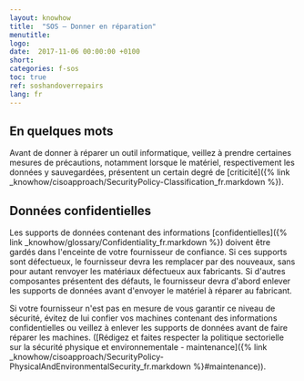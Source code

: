 ```yaml
---
layout: knowhow
title:  "SOS – Donner en réparation"
menutitle:
logo:
date:  2017-11-06 00:00:00 +0100
short:
categories: f-sos
toc: true
ref: soshandoverrepairs
lang: fr
---
```


## En quelques mots
Avant de donner à réparer un outil informatique, veillez à prendre certaines mesures de précautions, notamment lorsque le matériel, respectivement les données y sauvegardées, présentent un certain degré de  [criticité]({% link _knowhow/cisoapproach/SecurityPolicy-Classification_fr.markdown %}).

## Données confidentielles
Les supports de données contenant des informations [confidentielles]({% link _knowhow/glossary/Confidentiality_fr.markdown %}) doivent être gardés dans l'enceinte de votre fournisseur de confiance. Si ces supports sont défectueux, le fournisseur devra les remplacer par des nouveaux, sans pour autant renvoyer les matériaux défectueux aux fabricants. Si d'autres composantes présentent des défauts, le fournisseur devra d'abord enlever les supports de données avant d'envoyer le matériel à réparer au fabricant.

Si votre fournisseur n'est pas en mesure de vous garantir ce niveau de sécurité, évitez de lui confier vos machines contenant des informations confidentielles ou veillez à enlever les supports de données avant de faire réparer les machines. ([Rédigez et faites respecter la politique sectorielle sur la sécurité physique et environnementale - maintenance]({% link _knowhow/cisoapproach/SecurityPolicy-PhysicalAndEnvironmentalSecurity_fr.markdown %}#maintenance)).
